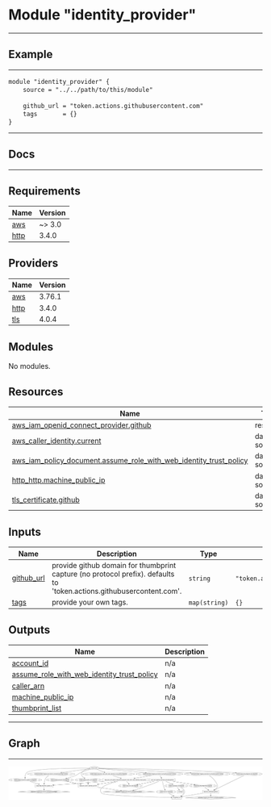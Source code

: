 # Module "identity_provider"
---
## Example
---
```hcl
module "identity_provider" {
    source = "../../path/to/this/module"

    github_url = "token.actions.githubusercontent.com"
    tags       = {}
}
```

---

## Docs
---
## Requirements

| Name | Version |
|------|---------|
| <a name="requirement_aws"></a> [aws](#requirement\_aws) | ~> 3.0 |
| <a name="requirement_http"></a> [http](#requirement\_http) | 3.4.0 |

## Providers

| Name | Version |
|------|---------|
| <a name="provider_aws"></a> [aws](#provider\_aws) | 3.76.1 |
| <a name="provider_http"></a> [http](#provider\_http) | 3.4.0 |
| <a name="provider_tls"></a> [tls](#provider\_tls) | 4.0.4 |

## Modules

No modules.

## Resources

| Name | Type |
|------|------|
| [aws_iam_openid_connect_provider.github](https://registry.terraform.io/providers/hashicorp/aws/latest/docs/resources/iam_openid_connect_provider) | resource |
| [aws_caller_identity.current](https://registry.terraform.io/providers/hashicorp/aws/latest/docs/data-sources/caller_identity) | data source |
| [aws_iam_policy_document.assume_role_with_web_identity_trust_policy](https://registry.terraform.io/providers/hashicorp/aws/latest/docs/data-sources/iam_policy_document) | data source |
| [http_http.machine_public_ip](https://registry.terraform.io/providers/hashicorp/http/3.4.0/docs/data-sources/http) | data source |
| [tls_certificate.github](https://registry.terraform.io/providers/hashicorp/tls/latest/docs/data-sources/certificate) | data source |

## Inputs

| Name | Description | Type | Default | Required |
|------|-------------|------|---------|:--------:|
| <a name="input_github_url"></a> [github\_url](#input\_github\_url) | provide github domain for thumbprint capture (no protocol prefix). defaults to 'token.actions.githubusercontent.com'. | `string` | `"token.actions.githubusercontent.com"` | no |
| <a name="input_tags"></a> [tags](#input\_tags) | provide your own tags. | `map(string)` | `{}` | no |

## Outputs

| Name | Description |
|------|-------------|
| <a name="output_account_id"></a> [account\_id](#output\_account\_id) | n/a |
| <a name="output_assume_role_with_web_identity_trust_policy"></a> [assume\_role\_with\_web\_identity\_trust\_policy](#output\_assume\_role\_with\_web\_identity\_trust\_policy) | n/a |
| <a name="output_caller_arn"></a> [caller\_arn](#output\_caller\_arn) | n/a |
| <a name="output_machine_public_ip"></a> [machine\_public\_ip](#output\_machine\_public\_ip) | n/a |
| <a name="output_thumbprint_list"></a> [thumbprint\_list](#output\_thumbprint\_list) | n/a |

---

## Graph
---
<img src="./GRAPH.svg" alt="" />
